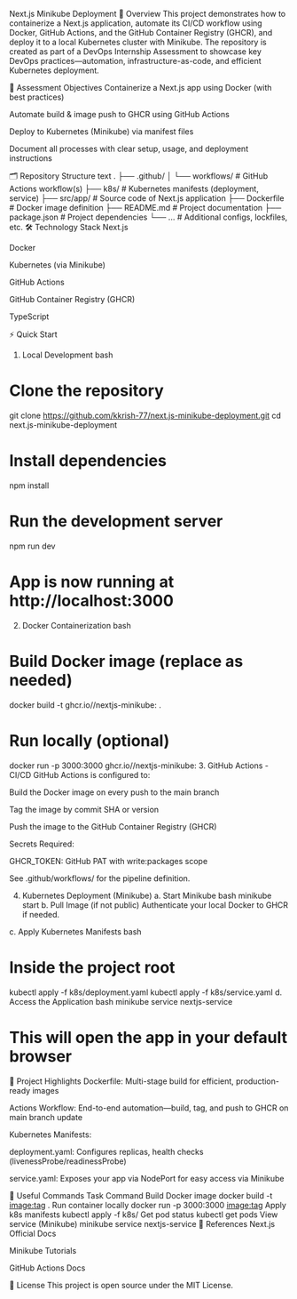 Next.js Minikube Deployment
🚀 Overview
This project demonstrates how to containerize a Next.js application, automate its CI/CD workflow using Docker, GitHub Actions, and the GitHub Container Registry (GHCR), and deploy it to a local Kubernetes cluster with Minikube. The repository is created as part of a DevOps Internship Assessment to showcase key DevOps practices—automation, infrastructure-as-code, and efficient Kubernetes deployment.

📝 Assessment Objectives
Containerize a Next.js app using Docker (with best practices)

Automate build & image push to GHCR using GitHub Actions

Deploy to Kubernetes (Minikube) via manifest files

Document all processes with clear setup, usage, and deployment instructions

🗂️ Repository Structure
text
.
├── .github/
│   └── workflows/         # GitHub Actions workflow(s)
├── k8s/                   # Kubernetes manifests (deployment, service)
├── src/app/               # Source code of Next.js application
├── Dockerfile             # Docker image definition
├── README.md              # Project documentation
├── package.json           # Project dependencies
└── ...                    # Additional configs, lockfiles, etc.
🛠️ Technology Stack
Next.js

Docker

Kubernetes (via Minikube)

GitHub Actions

GitHub Container Registry (GHCR)

TypeScript

⚡ Quick Start
1. Local Development
bash
# Clone the repository
git clone https://github.com/kkrish-77/next.js-minikube-deployment.git
cd next.js-minikube-deployment

# Install dependencies
npm install

# Run the development server
npm run dev
# App is now running at http://localhost:3000
2. Docker Containerization
bash
# Build Docker image (replace <tag> as needed)
docker build -t ghcr.io/<your-github-username>/nextjs-minikube:<tag> .

# Run locally (optional)
docker run -p 3000:3000 ghcr.io/<your-github-username>/nextjs-minikube:<tag>
3. GitHub Actions - CI/CD
GitHub Actions is configured to:

Build the Docker image on every push to the main branch

Tag the image by commit SHA or version

Push the image to the GitHub Container Registry (GHCR)

Secrets Required:

GHCR_TOKEN: GitHub PAT with write:packages scope

See .github/workflows/ for the pipeline definition.

4. Kubernetes Deployment (Minikube)
a. Start Minikube
bash
minikube start
b. Pull Image (if not public)
Authenticate your local Docker to GHCR if needed.

c. Apply Kubernetes Manifests
bash
# Inside the project root
kubectl apply -f k8s/deployment.yaml
kubectl apply -f k8s/service.yaml
d. Access the Application
bash
minikube service nextjs-service
# This will open the app in your default browser
📂 Project Highlights
Dockerfile: Multi-stage build for efficient, production-ready images

Actions Workflow: End-to-end automation—build, tag, and push to GHCR on main branch update

Kubernetes Manifests:

deployment.yaml: Configures replicas, health checks (livenessProbe/readinessProbe)

service.yaml: Exposes your app via NodePort for easy access via Minikube

🧰 Useful Commands
Task	Command
Build Docker image	docker build -t <image:tag> .
Run container locally	docker run -p 3000:3000 <image:tag>
Apply k8s manifests	kubectl apply -f k8s/
Get pod status	kubectl get pods
View service (Minikube)	minikube service nextjs-service
📝 References
Next.js Official Docs

Minikube Tutorials

GitHub Actions Docs

📃 License
This project is open source under the MIT License.